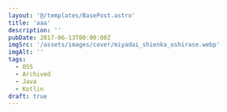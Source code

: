```yaml
---
layout: '@/templates/BasePost.astro'
title: 'aaa'
description: ''
pubDate: 2017-06-13T00:00:00Z
imgSrc: '/assets/images/cover/miyadai_shienka_oshirase.webp'
imgAlt: ''
tags:
  - OSS
  - Archived
  - Java
  - Kotlin
draft: true
---
```

